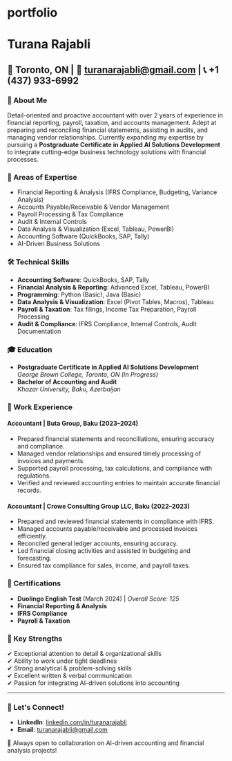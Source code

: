 # portfolio
# Turana Rajabli

## 📍 Toronto, ON | 📧 turanarajabli@gmail.com | 📞 +1 (437) 933-6992

### 💼 About Me
Detail-oriented and proactive accountant with over 2 years of experience in financial reporting, payroll, taxation, and accounts management. Adept at preparing and reconciling financial statements, assisting in audits, and managing vendor relationships. Currently expanding my expertise by pursuing a **Postgraduate Certificate in Applied AI Solutions Development** to integrate cutting-edge business technology solutions with financial processes.

### 🎯 Areas of Expertise
- Financial Reporting & Analysis (IFRS Compliance, Budgeting, Variance Analysis)
- Accounts Payable/Receivable & Vendor Management
- Payroll Processing & Tax Compliance
- Audit & Internal Controls
- Data Analysis & Visualization (Excel, Tableau, PowerBI)
- Accounting Software (QuickBooks, SAP, Tally)
- AI-Driven Business Solutions

### 🛠 Technical Skills
- **Accounting Software**: QuickBooks, SAP, Tally  
- **Financial Analysis & Reporting**: Advanced Excel, Tableau, PowerBI  
- **Programming**: Python (Basic), Java (Basic)  
- **Data Analysis & Visualization**: Excel (Pivot Tables, Macros), Tableau  
- **Payroll & Taxation**: Tax filings, Income Tax Preparation, Payroll Processing  
- **Audit & Compliance**: IFRS Compliance, Internal Controls, Audit Documentation  

### 🎓 Education
- **Postgraduate Certificate in Applied AI Solutions Development**  
  *George Brown College, Toronto, ON (In Progress)*
- **Bachelor of Accounting and Audit**  
  *Khazar University, Baku, Azerbaijan*  

### 💼 Work Experience
#### **Accountant | Buta Group, Baku (2023–2024)**
- Prepared financial statements and reconciliations, ensuring accuracy and compliance.
- Managed vendor relationships and ensured timely processing of invoices and payments.
- Supported payroll processing, tax calculations, and compliance with regulations.
- Verified and reviewed accounting entries to maintain accurate financial records.

#### **Accountant | Crowe Consulting Group LLC, Baku (2022–2023)**
- Prepared and reviewed financial statements in compliance with IFRS.
- Managed accounts payable/receivable and processed invoices efficiently.
- Reconciled general ledger accounts, ensuring accuracy.
- Led financial closing activities and assisted in budgeting and forecasting.
- Ensured tax compliance for sales, income, and payroll taxes.

### 📜 Certifications
- **Duolingo English Test** (March 2024) | *Overall Score: 125*
- **Financial Reporting & Analysis**
- **IFRS Compliance**
- **Payroll & Taxation**

### 🚀 Key Strengths
✔ Exceptional attention to detail & organizational skills  
✔ Ability to work under tight deadlines  
✔ Strong analytical & problem-solving skills  
✔ Excellent written & verbal communication  
✔ Passion for integrating AI-driven solutions into accounting  

---
### 📌 Let's Connect!
- **LinkedIn**: [linkedin.com/in/turanarajabli](https://www.linkedin.com/in/turana-rajabli-221098224/)  
- **Email**: turanarajabli@gmail.com  

🔹 Always open to collaboration on AI-driven accounting and financial analysis projects!
